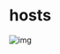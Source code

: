 # hosts
![img](https://raw.githubusercontent.com/xuhui0607/hosts/master/img/318752-14013109302178.jpg)
